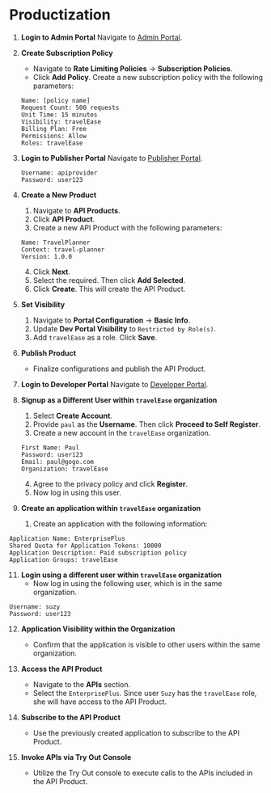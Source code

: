 # Productization

1. **Login to Admin Portal**
   Navigate to [Admin Portal](https://localhost:9443/admin).

2. **Create Subscription Policy**
   - Navigate to **Rate Limiting Policies** → **Subscription Policies**.
   - Click **Add Policy**. Create a new subscription policy with the following parameters:
   ```
   Name: [policy name]
   Request Count: 500 requests
   Unit Time: 15 minutes
   Visibility: travelEase
   Billing Plan: Free
   Permissions: Allow
   Roles: travelEase
   ```

3. **Login to Publisher Portal**
   Navigate to [Publisher Portal](https://localhost:9443/publisher).
   ```
   Username: apiprovider
   Password: user123
   ```

4. **Create a New Product**
   1. Navigate to **API Products**.
   2. Click **API Product**.
   3. Create a new API Product with the following parameters:
   ```
   Name: TravelPlanner
   Context: travel-planner
   Version: 1.0.0
   ```
   4. Click **Next**.
   5. Select the required. Then click **Add Selected**.
   6. Click **Create**. This will create the API Product.

6. **Set Visibility**
   1. Navigate to **Portal Configuration** → **Basic Info**.
   2. Update **Dev Portal Visibility** to `Restricted by Role(s)`.
   3. Add `travelEase` as a role. Click **Save**.

7. **Publish Product**
   - Finalize configurations and publish the API Product.

8. **Login to Developer Portal**
   Navigate to [Developer Portal](https://localhost:9443/devportal).

9. **Signup as a Different User within `travelEase` organization**
    1. Select **Create Account**.
    2. Provide `paul` as the **Username**. Then click **Proceed to Self Register**.
    3. Create a new account in the `travelEase` organization.
   ```
   First Name: Paul
   Password: user123
   Email: paul@gogo.com
   Organization: travelEase
   ```
    4. Agree to the privacy policy and click **Register**.
    5. Now log in using this user.

10. **Create an application within `travelEase` organization**
    1. Create an application with the following information:
   ```
   Application Name: EnterprisePlus
   Shared Quota for Application Tokens: 10000
   Application Description: Paid subscription policy
   Application Groups: travelEase
   ```

11. **Login using a different user within `travelEase` organization**
    - Now log in using the following user, which is in the same organization.
   ```
   Username: suzy
   Password: user123
   ```

12. **Application Visibility within the Organization**
    - Confirm that the application is visible to other users within the same organization.

13. **Access the API Product**
    - Navigate to the **APIs** section.
    - Select the `EnterprisePlus`. Since user `Suzy` has the `travelEase` role, she will have access to the API Product.

14. **Subscribe to the API Product**
    - Use the previously created application to subscribe to the API Product.

15. **Invoke APIs via Try Out Console**
    - Utilize the Try Out console to execute calls to the APIs included in the API Product.
